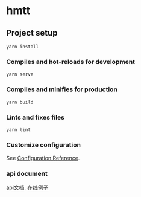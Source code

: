 # hmtt

## Project setup
```
yarn install
```

### Compiles and hot-reloads for development
```
yarn serve
```

### Compiles and minifies for production
```
yarn build
```

### Lints and fixes files
```
yarn lint
```

### Customize configuration
See [Configuration Reference](https://cli.vuejs.org/config/).

### api document
[api文档](https://toutiao.itheima.net/api.html).
[在线例子](http://123.57.109.30:4005/dist)
